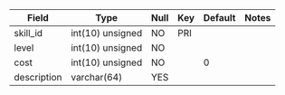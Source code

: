 **Field**|**Type**|**Null**|**Key**|**Default**|**Notes**
-----|-----|-----|-----|-----|-----
skill\_id|int(10) unsigned|NO|PRI| | 
level|int(10) unsigned|NO| | | 
cost|int(10) unsigned|NO| |0| 
description|varchar(64)|YES| | | 